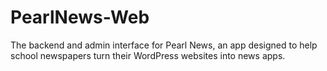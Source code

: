 # PearlNews-Web
The backend and admin interface for Pearl News, an app designed to help school newspapers turn their WordPress websites into news apps.
